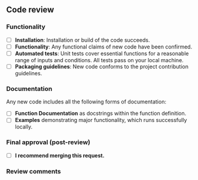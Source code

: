 <!--- A code review template for use when reviewing PRs --->
##  Code review

### Functionality

- [ ] **Installation**: Installation or build of the code succeeds.
- [ ] **Functionality**: Any functional claims of new code have been confirmed.
- [ ] **Automated tests**: Unit tests cover essential functions for a reasonable range
  of inputs and conditions. All tests pass on your local machine.
- [ ] **Packaging guidelines**: New code conforms to the project contribution
  guidelines.

### Documentation

Any new code includes all the following forms of documentation:

- [ ] **Function Documentation** as docstrings within the function definition.
- [ ] **Examples** demonstrating major functionality, which runs successfully locally.

### Final approval (post-review)

- [ ] **I recommend merging this request.**

### Review comments
